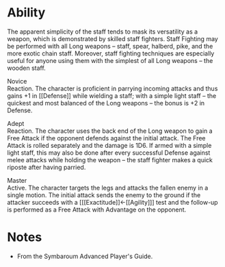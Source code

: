 # Ability
The apparent simplicity of the staff tends to mask its versatility as a weapon, which is demonstrated by skilled staff fighters. Staff Fighting may be performed with all Long weapons – staff, spear, halberd, pike, and the more exotic chain staff. Moreover, staff fighting techniques are especially useful for anyone using them with the simplest of all Long weapons – the wooden staff.

Novice<br>Reaction. The character is proficient in parrying incoming attacks and thus gains +1 in [[Defense]] while wielding a staff; with a simple light staff – the quickest and most balanced of the Long weapons – the bonus is +2 in Defense.

Adept<br>Reaction. The character uses the back end of the Long weapon to gain a Free Attack if the opponent defends against the initial attack. The Free Attack is rolled separately and the damage is 1D6. If armed with a simple light staff, this may also be done after every successful Defense against melee attacks while holding the weapon – the staff fighter makes a quick riposte after having parried.

Master<br>Active. The character targets the legs and attacks the fallen enemy in a single motion. The initial attack sends the enemy to the ground if the attacker succeeds with a \[[[Exactitude]]←[[Agility]]\] test and the follow-up is performed as a Free Attack with Advantage on the opponent.
# Notes
* From the Symbaroum Advanced Player's Guide.